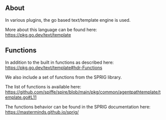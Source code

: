 ## About

In various plugins, the go based text/template engine is used. 

More about this language can be found here:
https://pkg.go.dev/text/template

## Functions

In addition to the built in functions as described here:
https://pkg.go.dev/text/template#hdr-Functions

We also include a set of functions from the SPRIG library.

The list of functions is available here:
https://github.com/spiffe/spire/blob/main/pkg/common/agentpathtemplate/template.go#L11

The functions behavior can be found in the SPRIG documentation here:
https://masterminds.github.io/sprig/
